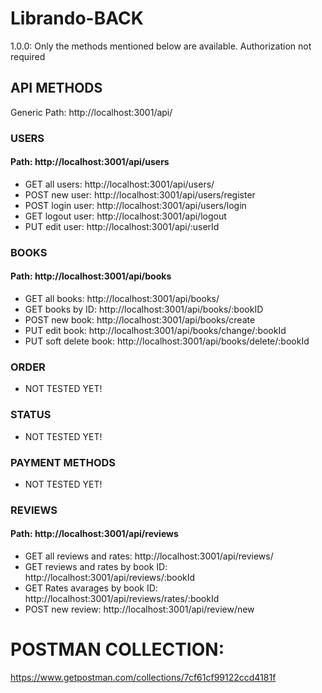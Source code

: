# Librando-BACK

1.0.0: Only the methods mentioned below are available.
        Authorization not required

## API METHODS

Generic Path: http://localhost:3001/api/

### USERS

#### Path: http://localhost:3001/api/users

* GET all users: http://localhost:3001/api/users/
* POST new user: http://localhost:3001/api/users/register
* POST login user: http://localhost:3001/api/users/login
* GET logout user: http://localhost:3001/api/logout
* PUT edit user: http://localhost:3001/api/:userId

### BOOKS

#### Path: http://localhost:3001/api/books

* GET all books: http://localhost:3001/api/books/
* GET books by ID: http://localhost:3001/api/books/:bookID
* POST new book: http://localhost:3001/api/books/create
* PUT edit book: http://localhost:3001/api/books/change/:bookId
* PUT soft delete book: http://localhost:3001/api/books/delete/:bookId

### ORDER

* NOT TESTED YET!

### STATUS

* NOT TESTED YET!

### PAYMENT METHODS

* NOT TESTED YET!

### REVIEWS

#### Path: http://localhost:3001/api/reviews

* GET all reviews and rates: http://localhost:3001/api/reviews/
* GET reviews and rates by book ID: http://localhost:3001/api/reviews/:bookId
* GET Rates avarages by book ID: http://localhost:3001/api/reviews/rates/:bookId
* POST new review: http://localhost:3001/api/review/new


# POSTMAN COLLECTION:
https://www.getpostman.com/collections/7cf61cf99122ccd4181f
